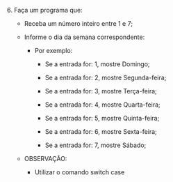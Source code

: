 06)	Faça um programa que:

    - Receba um número inteiro entre 1 e 7;
    
    - Informe o dia da semana correspondente:
        - Por exemplo:
            - Se a entrada for: 1, mostre Domingo; 
            
            - Se a entrada for: 2, mostre Segunda-feira;
            
            - Se a entrada for: 3, mostre Terça-feira;
            
            - Se a entrada for: 4, mostre Quarta-feira;
            
            - Se a entrada for: 5, mostre Quinta-feira;
            
            - Se a entrada for: 6, mostre Sexta-feira;
            
            - Se a entrada for: 7, mostre Sábado;
            
    - OBSERVAÇÃO: 
        - Utilizar o comando switch case